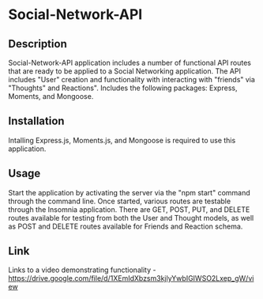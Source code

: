 # Social-Network-API


## Description 
Social-Network-API application includes a number of functional API routes that are ready to be applied to a Social Networking application. The API includes "User" creation and functionality with interacting with "friends" via "Thoughts" and Reactions". Includes the following packages: Express, Moments, and Mongoose.


## Installation
Intalling Express.js, Moments.js, and Mongoose is required to use this application.

## Usage 
Start the application by activating the server via the "npm start" command through the command line. Once started, various routes are testable through the Insomnia application. There are GET, POST, PUT, and DELETE routes available for testing from both the User and Thought models, as well as POST and DELETE routes available for Friends and Reaction schema. 

## Link
Links to a video demonstrating functionality -  https://drive.google.com/file/d/1XEmIdXbzsm3kjlyYwbIGIWSO2Lxep_gW/view
